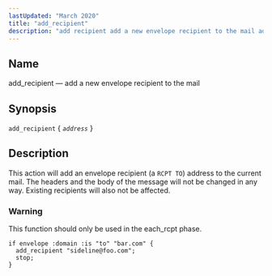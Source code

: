```yaml
---
lastUpdated: "March 2020"
title: "add_recipient"
description: "add recipient add a new envelope recipient to the mail add recipient address This action will add an envelope recipient a RCPT TO address to the current mail The headers and the body of the message will not be changed in any way Existing recipients will also not be affected..."
---
```


<a name="sieve.ref.add_recipient"></a> 
## Name

add_recipient — add a new envelope recipient to the mail

## Synopsis

`add_recipient` { *`address`* }

<a name="idp28500496"></a> 
## Description

This action will add an envelope recipient (a `RCPT TO`) address to the current mail. The headers and the body of the message will not be changed in any way. Existing recipients will also not be affected.

### Warning

This function should only be used in the each_rcpt phase.

<a name="example.add_recipient"></a> 


```
if envelope :domain :is "to" "bar.com" {
  add_recipient "sideline@foo.com";
  stop;
}
```